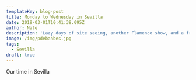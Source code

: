 ```yaml
---
templateKey: blog-post
title: Monday to Wednesday in Sevilla
date: 2019-03-01T10:41:38.095Z
author: Nate
description: 'Lazy days of site seeing, another Flamenco show, and a friend reunion'
image: /img/pdebahbes.jpg
tags:
  - Sevilla
draft: true
---
```

Our time in Sevilla
